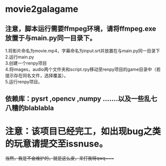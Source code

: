 # movie2galagame
 
<h2>注意，脚本运行需要ffmpeg环境，请将ffmpeg.exe放置于与main.py同一目录下。</h2>
1.将影片命名为movie.mp4，字幕命名为input.srt并放置在与main.py同一目录下<br>
2.运行main.py<br>
3.创建一个renpy项目<br>
4.将images，audio两个文件夹和script.rpy移动至renpy项目的game目录中（若提示存在同名文件，选择覆盖）。<br>
5.运行renpy项目。
<br>
<h2>依赖库：pysrt ,opencv  ,numpy .......以及一些乱七八糟的blablabla</h2>
<h1>注意：该项目已经完工，如出现bug之类的玩意请提交至issnuse。</h1>
<s>当然，我是不会维护的，就是这么皮，来打我呀qwq~~~</s>